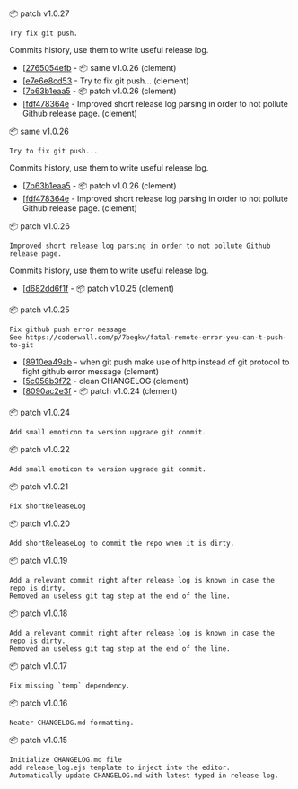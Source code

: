 :package: patch v1.0.27

```
Try fix git push.
```

Commits history, use them to write useful release log.

* [[2765054efb](https://github.com/maboiteaspam/project-bin-publish/commit/2765054efb) - :package: same v1.0.26 (clement) 
* [[e7e6e8cd53](https://github.com/maboiteaspam/project-bin-publish/commit/e7e6e8cd53) - Try to fix git push... (clement) 
* [[7b63b1eaa5](https://github.com/maboiteaspam/project-bin-publish/commit/7b63b1eaa5) - :package: patch v1.0.26 (clement) 
* [[fdf478364e](https://github.com/maboiteaspam/project-bin-publish/commit/fdf478364e) - Improved short release log parsing in order to not pollute Github release page. (clement) 


:package: same v1.0.26

```
Try to fix git push...
```

Commits history, use them to write useful release log.

* [[7b63b1eaa5](https://github.com/maboiteaspam/project-bin-publish/commit/7b63b1eaa5) - :package: patch v1.0.26 (clement) 
* [[fdf478364e](https://github.com/maboiteaspam/project-bin-publish/commit/fdf478364e) - Improved short release log parsing in order to not pollute Github release page. (clement) 


:package: patch v1.0.26

```
Improved short release log parsing in order to not pollute Github release page.
```

Commits history, use them to write useful release log.

* [[d682dd6f1f](https://github.com/maboiteaspam/project-bin-publish/commit/d682dd6f1f) - :package: patch v1.0.25 (clement) 


:package: patch v1.0.25

```
Fix github push error message
See https://coderwall.com/p/7begkw/fatal-remote-error-you-can-t-push-to-git
```

* [[8910ea49ab](https://github.com/maboiteaspam/project-bin-publish/commit/8910ea49ab) - when git push make use of http instead of git protocol to fight github error message (clement) 
* [[5c056b3f72](https://github.com/maboiteaspam/project-bin-publish/commit/5c056b3f72) - clean CHANGELOG (clement) 
* [[8090ac2e3f](https://github.com/maboiteaspam/project-bin-publish/commit/8090ac2e3f) - :package: patch v1.0.24 (clement) 

:package: patch v1.0.24

```
Add small emoticon to version upgrade git commit.
```

:package: patch v1.0.22

```
Add small emoticon to version upgrade git commit.
```

:package: patch v1.0.21

```
Fix shortReleaseLog
```

:package: patch v1.0.20

```
Add shortReleaseLog to commit the repo when it is dirty.
```

:package: patch v1.0.19

```
Add a relevant commit right after release log is known in case the repo is dirty.
Removed an useless git tag step at the end of the line.
```


:package: patch v1.0.18

```
Add a relevant commit right after release log is known in case the repo is dirty.
Removed an useless git tag step at the end of the line.
```


:package: patch v1.0.17

```
Fix missing `temp` dependency.
```


:package: patch v1.0.16

```
Neater CHANGELOG.md formatting.
```


:package: patch v1.0.15

```
Initialize CHANGELOG.md file
add release_log.ejs template to inject into the editor.
Automatically update CHANGELOG.md with latest typed in release log.
```



